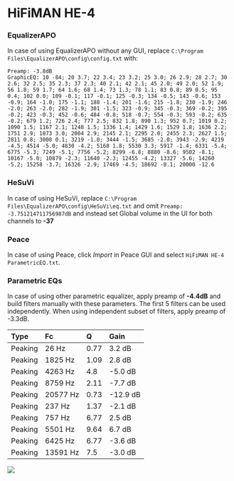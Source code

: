 # HiFiMAN HE-4

### EqualizerAPO
In case of using EqualizerAPO without any GUI, replace `C:\Program Files\EqualizerAPO\config\config.txt`
with:
```
Preamp: -3.8dB
GraphicEQ: 10 -84; 20 3.7; 22 3.4; 23 3.2; 25 3.0; 26 2.9; 28 2.7; 30 2.6; 32 2.5; 35 2.3; 37 2.3; 40 2.1; 42 2.1; 45 2.0; 49 2.0; 52 1.9; 56 1.8; 59 1.7; 64 1.6; 68 1.4; 73 1.3; 78 1.1; 83 0.8; 89 0.5; 95 0.4; 102 0.0; 109 -0.1; 117 -0.1; 125 -0.3; 134 -0.5; 143 -0.6; 153 -0.9; 164 -1.0; 175 -1.1; 188 -1.4; 201 -1.6; 215 -1.8; 230 -1.9; 246 -2.0; 263 -2.0; 282 -1.9; 301 -1.5; 323 -0.9; 345 -0.3; 369 -0.2; 395 -0.2; 423 -0.3; 452 -0.6; 484 -0.8; 518 -0.7; 554 -0.3; 593 -0.2; 635 -0.2; 679 1.2; 726 2.4; 777 2.5; 832 1.8; 890 1.3; 952 0.7; 1019 0.2; 1090 1.5; 1167 2.1; 1248 1.5; 1336 1.4; 1429 1.6; 1529 1.8; 1636 2.2; 1751 2.9; 1873 3.0; 2004 2.9; 2145 2.1; 2295 2.0; 2455 2.3; 2627 1.5; 2811 0.8; 3008 0.1; 3219 -1.0; 3444 -1.5; 3685 -2.0; 3943 -2.9; 4219 -4.5; 4514 -5.0; 4830 -4.2; 5168 1.8; 5530 3.3; 5917 -1.4; 6331 -5.4; 6775 -5.3; 7249 -5.1; 7756 -5.2; 8299 -6.8; 8880 -8.6; 9502 -8.1; 10167 -5.0; 10879 -2.3; 11640 -2.3; 12455 -4.2; 13327 -5.6; 14260 -5.2; 15258 -3.7; 16326 -2.9; 17469 -4.5; 18692 -8.1; 20000 -12.6
```

### HeSuVi
In case of using HeSuVi, replace `C:\Program Files\EqualizerAPO\config\HeSuVi\eq.txt` and omit `Preamp:
-3.751214711756987dB` and instead set Global volume in the UI for both channels to **-37**

### Peace
In case of using Peace, click *Import* in Peace GUI and select `HiFiMAN HE-4 ParametricEQ.txt`.

### Parametric EQs
In case of using other parametric equalizer, apply preamp of **-4.4dB** and build filters manually
with these parameters. The first 5 filters can be used independently.
When using independent subset of filters, apply preamp of -3.3dB.

| Type    | Fc       |    Q | Gain     |
|:--------|:---------|:-----|:---------|
| Peaking | 26 Hz    | 0.77 | 3.2 dB   |
| Peaking | 1825 Hz  | 1.09 | 2.8 dB   |
| Peaking | 4263 Hz  | 4.8  | -5.0 dB  |
| Peaking | 8759 Hz  | 2.11 | -7.7 dB  |
| Peaking | 20577 Hz | 0.73 | -12.9 dB |
| Peaking | 237 Hz   | 1.37 | -2.1 dB  |
| Peaking | 757 Hz   | 6.77 | 2.5 dB   |
| Peaking | 5501 Hz  | 9.64 | 6.7 dB   |
| Peaking | 6425 Hz  | 6.77 | -3.6 dB  |
| Peaking | 13591 Hz | 7.5  | -3.0 dB  |

![](https://raw.githubusercontent.com/jaakkopasanen/AutoEq/master/results/innerfidelity/sbaf-serious/HiFiMAN%20HE-4/HiFiMAN%20HE-4.png)